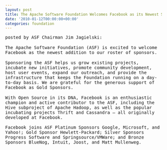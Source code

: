 ```yaml
---
layout: post
title: The Apache Software Foundation Welcomes Facebook as its Newest Sponsor
date: '2010-01-12T00:00:00+00:00'
categories: foundation
---
```

<span class="Apple-style-span" style="font-family: monospace; font-size: 14px; line-height: 16px; ">posted by ASF Chairman Jim Jagielski:<br style="line-height: 1.2em; outline-style: none; outline-width: initial; outline-color: initial; " /><br style="line-height: 1.2em; outline-style: none; outline-width: initial; outline-color: initial; " />The Apache Software Foundation (ASF) is excited to welcome Facebook as the newest addition to our roster of sponsors.&nbsp;<br style="line-height: 1.2em; outline-style: none; outline-width: initial; outline-color: initial; " /><br style="line-height: 1.2em; outline-style: none; outline-width: initial; outline-color: initial; " />Sponsoring the ASF helps us grow existing projects, incubate new initiatives, promote community development, host user events, expand our outreach, and provide the infrastructure that keeps the Foundation running on a day-to-day basis. We are grateful for the generous support of Facebook as Gold Sponsors.<br style="line-height: 1.2em; outline-style: none; outline-width: initial; outline-color: initial; " /><br style="line-height: 1.2em; outline-style: none; outline-width: initial; outline-color: initial; " />With Open Source in its DNA, Facebook is an enthusiastic champion and active contributor to the ASF, including the Hive subproject of Apache Hadoop, as well as the popular incubating projects Thrift and Cassandra – all originally developed at Facebook.<br style="line-height: 1.2em; outline-style: none; outline-width: initial; outline-color: initial; " /><br style="line-height: 1.2em; outline-style: none; outline-width: initial; outline-color: initial; " />Facebook joins ASF Platinum Sponsors Google, Microsoft, and Yahoo!; Gold Sponsor Hewlett-Packard; Silver Sponsors Progress Software and Springsource/VMWare; and Bronze Sponsors BlueNog, Intuit, Joost, and Matt Mullenweg.</span>
